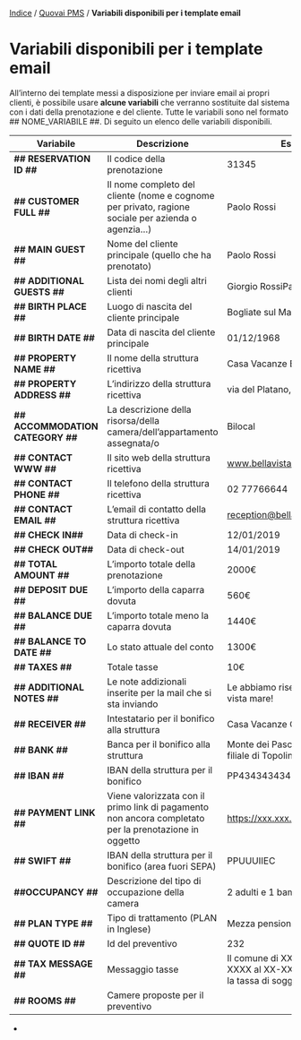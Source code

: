 [Indice](index.md) / [Quovai PMS](quovai-pms-it.md) / **Variabili disponibili per i template email**

# Variabili disponibili per i template email

All’interno dei template messi a disposizione per inviare email ai propri clienti, è possibile usare **alcune variabili** che verranno sostituite dal sistema con i dati della prenotazione e del cliente. Tutte le variabili sono nel formato ## NOME_VARIABILE ##. Di seguito un elenco delle variabili disponibili.

 

| Variabile                        | **Descrizione**                                              | **Esempio**                                                  |
| -------------------------------- | ------------------------------------------------------------ | ------------------------------------------------------------ |
| **## RESERVATION ID ##**         | Il codice della prenotazione                                 | 31345                                                        |
| **## CUSTOMER FULL ##**          | Il nome completo del cliente (nome e cognome per privato, ragione sociale per azienda o agenzia…) | Paolo Rossi             |
| **## MAIN GUEST ##**             | Nome del cliente principale (quello che ha prenotato)        | Paolo Rossi                                                  |
| **## ADDITIONAL GUESTS ##**      | Lista dei nomi degli altri clienti                           | Giorgio RossiPaolina Rossi                                   |
| **## BIRTH PLACE ##**            | Luogo di nascita del cliente principale                      | Bogliate sul Mambro                                          |
| **## BIRTH DATE ##**             | Data di nascita del cliente principale                       | 01/12/1968                                                   |
| **## PROPERTY NAME ##**          | Il nome della struttura ricettiva                            | Casa Vacanze Bellavista                                      |
| **## PROPERTY ADDRESS ##**       | L’indirizzo della struttura ricettiva                        | via del Platano, 25 - Paperopoli                             |
| **## ACCOMMODATION CATEGORY ##** | La descrizione della risorsa/della camera/dell’appartamento assegnata/o | Bilocal																					 |
| **## CONTACT WWW ##**            | Il sito web della struttura ricettiva                        | www.bellavista.it                                            |
| **## CONTACT PHONE ##**          | Il telefono della struttura ricettiva                        | 02 77766644                                                  |
| **## CONTACT EMAIL ##**          | L’email di contatto della struttura ricettiva                | reception@bellavista.it                                      |
| **## CHECK IN##**                | Data di check-in                                             | 12/01/2019                                                   |
| **## CHECK OUT##**               | Data di check-out                                            | 14/01/2019                                                   |
| **## TOTAL AMOUNT ##**           | L’importo totale della prenotazione                          | 2000€                                                        |
| **## DEPOSIT DUE ##**            | L’importo della caparra dovuta                               | 560€                                                         |
| **## BALANCE DUE ##**            | L’importo totale meno la caparra dovuta                      | 1440€                                                        |
| **## BALANCE TO DATE ##**        | Lo stato attuale del conto                                   | 1300€                                                        |
| **## TAXES ##**                  | Totale tasse                                                 | 10€                                                          |
| **## ADDITIONAL NOTES ##**       | Le note addizionali inserite per la mail che si sta inviando | Le abbiamo riservato un trilocale vista mare!                |
| **## RECEIVER ##**               | Intestatario per il bonifico alla struttura                  | Casa Vacanze Quovai S.p.A                                    |
| **## BANK ##**                   | Banca per il bonifico alla struttura                         | Monte dei Paschi di Paperopoli filiale di Topolinia          |
| **## IBAN ##**                   | IBAN della struttura per il bonifico                         | PP43434343432899848849398                                    |
| **## PAYMENT LINK ##**           | Viene valorizzata con il primo link di pagamento non ancora completato per la prenotazione in oggetto | https://xxx.xxx.xxx/xxxx                                     |
| **## SWIFT ##**                  | IBAN della struttura per il bonifico (area fuori SEPA)       | PPUUUIIEC                                                    |
| **##OCCUPANCY ##**               | Descrizione del tipo di occupazione della camera             | 2 adulti e 1 bambino                                         |
| **## PLAN TYPE ##**              | Tipo di trattamento (PLAN in Inglese)                        | Mezza pensione                                               |
| **## QUOTE ID ##**               | Id del preventivo                                            | 232                                                          |
| **## TAX MESSAGE ##**            | Messaggio tasse                                              | Il comune di XXXX dal XX-XX-XXXX al XX-XX-XXXX è in vigore la tassa di soggiorno ... etc... |
| **## ROOMS ##**                  | Camere proposte per il preventivo                            |                                                              |

-  